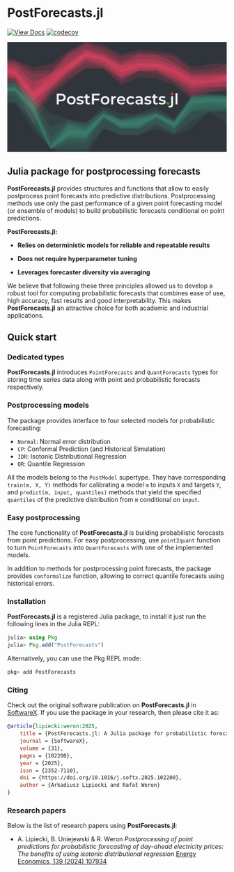 # PostForecasts.jl
[![View Docs](https://img.shields.io/badge/View-Docs-blue)](https://lipiecki.github.io/PostForecasts.jl/)
[![codecov](https://codecov.io/github/lipiecki/PostForecasts.jl/graph/badge.svg?token=JJDOKDJ30H)](https://codecov.io/github/lipiecki/PostForecasts.jl)

![PostForecasts.jl](https://github.com/lipiecki/PostForecasts.jl/blob/main/docs/src/images/banner.png?raw=true)

## Julia package for postprocessing forecasts
**PostForecasts.jl** provides structures and functions that allow to easily postprocess point forecasts into predictive distributions. Postprocessing methods use only the past performance of a given point forecasting model (or ensemble of models) to build probabilistic forecasts conditional on point predictions.

**PostForecasts.jl:**

- **Relies on deterministic models for reliable and repeatable results**

- **Does not require hyperparameter tuning**

- **Leverages forecaster diversity via averaging**

We believe that following these three principles allowed us to develop a robust tool for computing probabilistic forecasts that combines ease of use, high accuracy, fast results and good interpretability. This makes **PostForecasts.jl** an attractive choice for both academic and industrial applications.

## Quick start

### Dedicated types
**PostForecasts.jl** introduces `PointForecasts` and `QuantForecasts` types for storing time series data along with point and probabilistic forecasts respectively.

### Postprocessing models
The package provides interface to four selected models for probabilistic forecasting:
- `Normal`:  Normal error distribution
- `CP`: Conformal Prediction (and Historical Simulation)
- `IDR`: Isotonic Distributional Regression
- `QR`: Quantile Regression

All the models belong to the `PostModel` supertype. They have corresponding `train(m, X, Y)` methods for calibrating a model `m` to inputs `X` and targets `Y`, and `predict(m, input, quantiles)` methods that yield the specified `quantiles` of the predictive distribution from `m` conditional on `input`.

### Easy postprocessing
The core functionality of **PostForecasts.jl** is building probabilistic forecasts from point predictions. For easy postprocessing, use `point2quant` function to turn `PointForecasts` into `QuantForecasts` with one of the implemented models.

In addition to methods for postprocessing point forecasts, the package provides `conformalize` function, allowing to correct quantile forecasts using historical errors.

### Installation
**PostForecasts.jl** is a registered Julia package, to install it just run the following lines in the Julia REPL:

```julia
julia> using Pkg
julia> Pkg.add("PostForecasts")
```

Alternatively, you can use the Pkg REPL mode:
```julia
pkg> add PostForecasts
```

### Citing
Check out the original software publication on **PostForecasts.jl** in [SoftwareX](https://doi.org/10.1016/j.softx.2025.102200). If you use the package in your research, then please cite it as:
```bibtex
@article{lipiecki:weron:2025,
    title = {PostForecasts.jl: A Julia package for probabilistic forecasting by postprocessing point predictions},
    journal = {SoftwareX},
    volume = {31},
    pages = {102200},
    year = {2025},
    issn = {2352-7110},
    doi = {https://doi.org/10.1016/j.softx.2025.102200},
    author = {Arkadiusz Lipiecki and Rafał Weron}
}
```

### Research papers
Below is the list of research papers using **PostForecasts.jl**:
- A. Lipiecki, B. Uniejewski & R. Weron *Postprocessing of point predictions for probabilistic forecasting of day-ahead electricity prices: The benefits of using isotonic distributional regression* [Energy Economics, 139 (2024) 107934](https://doi.org/10.1016/j.eneco.2024.107934)
